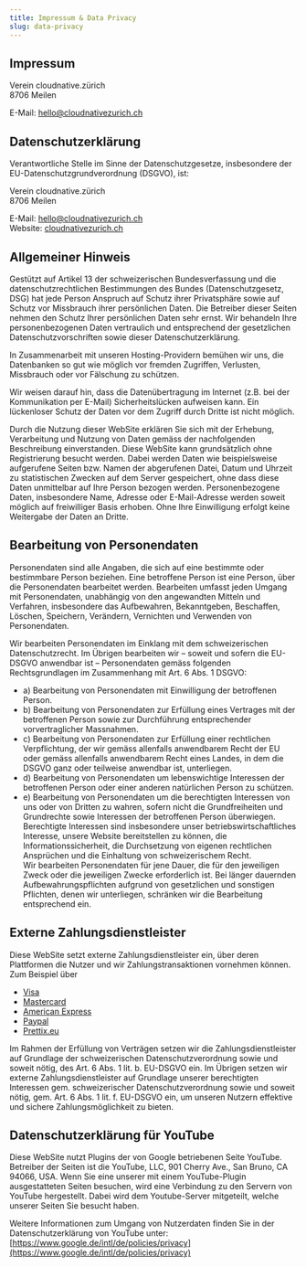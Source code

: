```yaml
---
title: Impressum & Data Privacy
slug: data-privacy
---
```


## Impressum

Verein cloudnative.zürich <br/> 8706 Meilen

E-Mail: [hello@cloudnativezurich.ch](mailto:hello@cloudnativezurich.ch)

## Datenschutzerklärung

Verantwortliche Stelle im Sinne der Datenschutzgesetze, insbesondere der EU-Datenschutzgrundverordnung (DSGVO), ist:

Verein cloudnative.zürich <br/> 8706 Meilen

E-Mail: [hello@cloudnativezurich.ch](mailto:hello@cloudnativezurich.ch) <br/> Website: [cloudnativezurich.ch](https://tickets.kcdzurich.ch/)

## Allgemeiner Hinweis

Gestützt auf Artikel 13 der schweizerischen Bundesverfassung und die datenschutzrechtlichen Bestimmungen des Bundes (Datenschutzgesetz, DSG) hat jede Person Anspruch auf Schutz ihrer Privatsphäre sowie auf Schutz vor Missbrauch ihrer persönlichen Daten. Die Betreiber dieser Seiten nehmen den Schutz Ihrer persönlichen Daten sehr ernst. Wir behandeln Ihre personenbezogenen Daten vertraulich und entsprechend der gesetzlichen Datenschutzvorschriften sowie dieser Datenschutzerklärung.

In Zusammenarbeit mit unseren Hosting-Providern bemühen wir uns, die Datenbanken so gut wie möglich vor fremden Zugriffen, Verlusten, Missbrauch oder vor Fälschung zu schützen.

Wir weisen darauf hin, dass die Datenübertragung im Internet (z.B. bei der Kommunikation per E-Mail) Sicherheitslücken aufweisen kann. Ein lückenloser Schutz der Daten vor dem Zugriff durch Dritte ist nicht möglich.

Durch die Nutzung dieser WebSite erklären Sie sich mit der Erhebung, Verarbeitung und Nutzung von Daten gemäss der nachfolgenden Beschreibung einverstanden. Diese WebSite kann grundsätzlich ohne Registrierung besucht werden. Dabei werden Daten wie beispielsweise aufgerufene Seiten bzw. Namen der abgerufenen Datei, Datum und Uhrzeit zu statistischen Zwecken auf dem Server gespeichert, ohne dass diese Daten unmittelbar auf Ihre Person bezogen werden. Personenbezogene Daten, insbesondere Name, Adresse oder E-Mail-Adresse werden soweit möglich auf freiwilliger Basis erhoben. Ohne Ihre Einwilligung erfolgt keine Weitergabe der Daten an Dritte.

## Bearbeitung von Personendaten

Personendaten sind alle Angaben, die sich auf eine bestimmte oder bestimmbare Person beziehen. Eine betroffene Person ist eine Person, über die Personendaten bearbeitet werden. Bearbeiten umfasst jeden Umgang mit Personendaten, unabhängig von den angewandten Mitteln und Verfahren, insbesondere das Aufbewahren, Bekanntgeben, Beschaffen, Löschen, Speichern, Verändern, Vernichten und Verwenden von Personendaten.

Wir bearbeiten Personendaten im Einklang mit dem schweizerischen Datenschutzrecht. Im Übrigen bearbeiten wir – soweit und sofern die EU-DSGVO anwendbar ist – Personendaten gemäss folgenden Rechtsgrundlagen im Zusammenhang mit Art. 6 Abs. 1 DSGVO:

- a) Bearbeitung von Personendaten mit Einwilligung der betroffenen Person.
- b) Bearbeitung von Personendaten zur Erfüllung eines Vertrages mit der betroffenen Person sowie zur Durchführung entsprechender vorvertraglicher Massnahmen.
- c) Bearbeitung von Personendaten zur Erfüllung einer rechtlichen Verpflichtung, der wir gemäss allenfalls anwendbarem Recht der EU oder gemäss allenfalls anwendbarem Recht eines Landes, in dem die DSGVO ganz oder teilweise anwendbar ist, unterliegen.
- d) Bearbeitung von Personendaten um lebenswichtige Interessen der betroffenen Person oder einer anderen natürlichen Person zu schützen.
- e) Bearbeitung von Personendaten um die berechtigten Interessen von uns oder von Dritten zu wahren, sofern nicht die Grundfreiheiten und Grundrechte sowie Interessen der betroffenen Person überwiegen. Berechtigte Interessen sind insbesondere unser betriebswirtschaftliches Interesse, unsere Website bereitstellen zu können, die Informationssicherheit, die Durchsetzung von eigenen rechtlichen Ansprüchen und die Einhaltung von schweizerischem Recht. <br/> Wir bearbeiten Personendaten für jene Dauer, die für den jeweiligen Zweck oder die jeweiligen Zwecke erforderlich ist. Bei länger dauernden Aufbewahrungspflichten aufgrund von gesetzlichen und sonstigen Pflichten, denen wir unterliegen, schränken wir die Bearbeitung entsprechend ein.

## Externe Zahlungsdienstleister

Diese WebSite setzt externe Zahlungsdienstleister ein, über deren Plattformen die Nutzer und wir Zahlungstransaktionen vornehmen können. Zum Beispiel über

- [Visa](https://www.visa.de/nutzungsbedingungen/visa-privacy-center.html)
- [Mastercard](https://www.mastercard.ch/de-ch/datenschutz.html)
- [American Express](https://www.americanexpress.com/de/content/privacy-policy-statement.html)
- [Paypal](https://www.paypal.com/de/webapps/mpp/ua/privacy-full)
- [Prettix.eu](https://pretix.eu/about/de/privacy)

Im Rahmen der Erfüllung von Verträgen setzen wir die Zahlungsdienstleister auf Grundlage der schweizerischen Datenschutzverordnung sowie und soweit nötig, des Art. 6 Abs. 1 lit. b. EU-DSGVO ein. Im Übrigen setzen wir externe Zahlungsdienstleister auf Grundlage unserer berechtigten Interessen gem. schweizerischer Datenschutzverordnung sowie und soweit nötig, gem. Art. 6 Abs. 1 lit. f. EU-DSGVO ein, um unseren Nutzern effektive und sichere Zahlungsmöglichkeit zu bieten.

## Datenschutzerklärung für YouTube

Diese WebSite nutzt Plugins der von Google betriebenen Seite YouTube. Betreiber der Seiten ist die YouTube, LLC, 901 Cherry Ave., San Bruno, CA 94066, USA. Wenn Sie eine unserer mit einem YouTube-Plugin ausgestatteten Seiten besuchen, wird eine Verbindung zu den Servern von YouTube hergestellt. Dabei wird dem Youtube-Server mitgeteilt, welche unserer Seiten Sie besucht haben.

Weitere Informationen zum Umgang von Nutzerdaten finden Sie in der Datenschutzerklärung von YouTube unter: [https://www.google.de/intl/de/policies/privacy](https://www.google.de/intl/de/policies/privacy)
